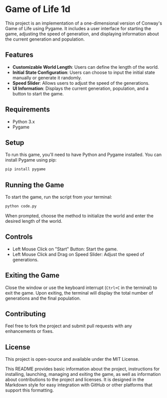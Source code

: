 # Game of Life 1d

This project is an implementation of a one-dimensional version of Conway's Game of Life using Pygame. It includes a user interface for starting the game, adjusting the speed of generation, and displaying information about the current generation and population.

## Features
- **Customizable World Length**: Users can define the length of the world.
- **Initial State Configuration**: Users can choose to input the initial state manually or generate it randomly.
- **Speed Slider**: Allows users to adjust the speed of the generations.
- **UI Information**: Displays the current generation, population, and a button to start the game.

## Requirements
- Python 3.x
- Pygame

## Setup
To run this game, you'll need to have Python and Pygame installed. You can install Pygame using pip:

```bash
pip install pygame
```

## Running the Game
To start the game, run the script from your terminal:

```bash
python code.py
```
When prompted, choose the method to initialize the world and enter the desired length of the world.

## Controls
- Left Mouse Click on "Start" Button: Start the game.
- Left Mouse Click and Drag on Speed Slider: Adjust the speed of generations.

## Exiting the Game
Close the window or use the keyboard interrupt (`Ctrl+C` in the terminal) to exit the game. Upon exiting, the terminal will display the total number of generations and the final population.

## Contributing
Feel free to fork the project and submit pull requests with any enhancements or fixes.

## License
This project is open-source and available under the MIT License.

This README provides basic information about the project, instructions for installing, launching, managing and exiting the game, as well as information about contributions to the project and licenses. It is designed in the Markdown style for easy integration with GitHub or other platforms that support this formatting.
